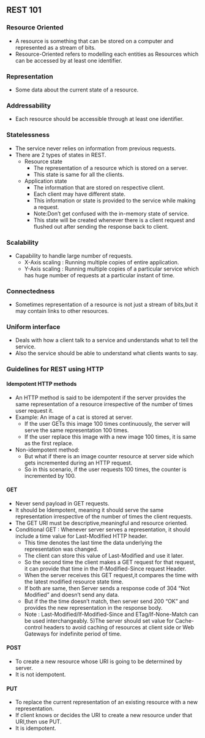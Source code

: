 ## REST 101
### Resource Oriented
- A resource is something that can be stored on a computer and represented as a stream of bits.
- Resource-Oriented refers to modelling each entities as Resources which can be accessed by at least one identifier.
### Representation
- Some data about the current state of a resource.
### Addressability
- Each resource should be accessible through at least one identifier.
### Statelessness
- The service never relies on information from previous requests.
- There are 2 types of states in REST.
    - Resource state
        - The representation of a resource which is stored on a server.
        - This state is same for all the clients.    
    - Application state
        - The information that are stored on respective client.
        - Each client may have different state.
        - This information or state is provided to the service while making a request.
        - Note:Don’t get confused with the in-memory state of service.
        - This state will be created whenever there is a client request and flushed out after sending the response back to client.    
### Scalability
- Capability to handle large number of requests.
    - X-Axis scaling : Running multiple copies of entire application.
    - Y-Axis scaling : Running multiple copies of a particular service which has huge number of requests at a particular instant of time.
### Connectedness
- Sometimes representation of a resource is not just a stream of bits,but it may contain links to other resources.
### Uniform interface
- Deals with how a client talk to a service and understands what to tell the service.
- Also the service should be able to understand what clients wants to say.

### Guidelines for REST using HTTP
#### Idempotent HTTP methods
- An HTTP method is said to be idempotent if the server provides the same representation of a resource irrespective of the number of times user request it.
- Example: An image of a cat is stored at server.
    - If the user GETs this image 100 times continuously, the server will serve the same representation 100 times.
    - If the user replace this image with a new image 100 times, it is same as the first replace.
- Non-idempotent method:
    - But what if there is an image counter resource at server side which gets incremented during an HTTP request. 
    - So in this scenario, if the user requests 100 times, the counter is incremented by 100.

#### GET
- Never send payload in GET requests.
- It should be Idempotent, meaning it should serve the same representation irrespective of the number of times the client requests.
- The GET URI must be descriptive,meaningful and resource oriented.
- Conditional GET : Whenever server serves a representation, it should include a time value for Last-Modified HTTP header.
    - This time denotes the last time the data underlying the representation was changed.
    - The client can store this value of Last-Modified and use it later. 
    - So the second time the client makes a GET request for that request, it can provide that time in the If-Modified-Since request Header.
    - When the server receives this GET request,it compares the time with the latest modified resource state time.
    - If both are same, then Server sends a response code of 304 “Not Modified” and doesn’t send any data.
    - But if the the time doesn’t match, then server send 200 “OK” and provides the new representation in the response body.
    - Note : Last-Modified/If-Modified-Since and ETag/If-None-Match can be used interchangeably.
5)The server should set value for Cache-control headers to avoid caching of resources at client side or Web Gateways for indefinite period of time.    

#### POST
- To create a new resource whose URI is going to be determined by server.
- It is not idempotent.

#### PUT
- To replace the current representation of an existing resource with a new representation.
- If client knows or decides the URI to create a new resource under that URI,then use PUT.
- It is idempotent.